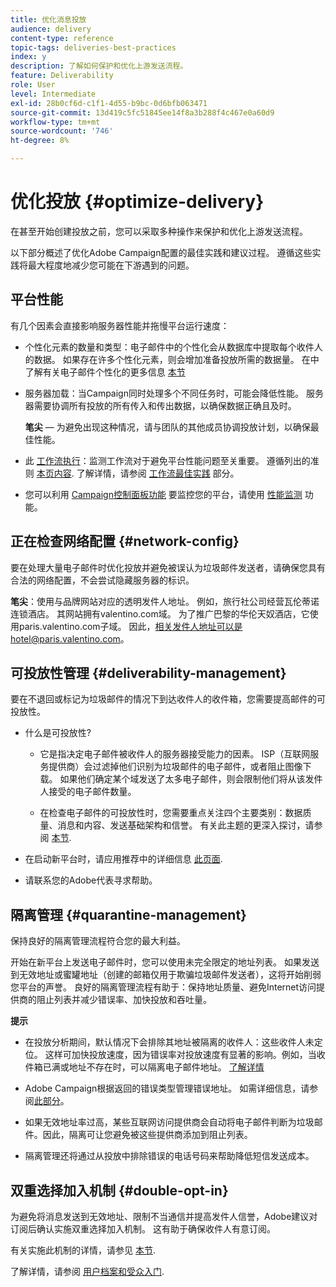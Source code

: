 ```yaml
---
title: 优化消息投放
audience: delivery
content-type: reference
topic-tags: deliveries-best-practices
index: y
description: 了解如何保护和优化上游发送流程。
feature: Deliverability
role: User
level: Intermediate
exl-id: 28b0cf6d-c1f1-4d55-b9bc-0d6bfb063471
source-git-commit: 13d419c5fc51845ee14f8a3b288f4c467e0a60d9
workflow-type: tm+mt
source-wordcount: '746'
ht-degree: 8%

---
```


# 优化投放 {#optimize-delivery}

在甚至开始创建投放之前，您可以采取多种操作来保护和优化上游发送流程。

以下部分概述了优化Adobe Campaign配置的最佳实践和建议过程。 遵循这些实践将最大程度地减少您可能在下游遇到的问题。

## 平台性能

有几个因素会直接影响服务器性能并拖慢平台运行速度：

* 个性化元素的数量和类型：电子邮件中的个性化会从数据库中提取每个收件人的数据。 如果存在许多个性化元素，则会增加准备投放所需的数据量。  在中了解有关电子邮件个性化的更多信息 [本节](../../designing/using/personalization.md)

* 服务器加载：当Campaign同时处理多个不同任务时，可能会降低性能。 服务器需要协调所有投放的所有传入和传出数据，以确保数据正确且及时。

   **笔尖**  — 为避免出现这种情况，请与团队的其他成员协调投放计划，以确保最佳性能。

* 此 [工作流执行](../../automating/using/about-workflow-execution.md)：监测工作流对于避免平台性能问题至关重要。 遵循列出的准则 [本页内容](../../automating/using/monitoring-workflow-execution.md). 了解详情，请参阅 [工作流最佳实践](../../automating/using/best-practices-workflows.md) 部分。

* 您可以利用 [Campaign控制面板功能](https://experienceleague.adobe.com/docs/control-panel/using/discover-control-panel/key-features.html?lang=zh-Hans) 要监控您的平台，请使用 [性能监测](https://experienceleague.adobe.com/docs/control-panel/using/performance-monitoring/about-performance-monitoring.html?lang=zh-Hans) 功能。

## 正在检查网络配置 {#network-config}

要在处理大量电子邮件时优化投放并避免被误认为垃圾邮件发送者，请确保您具有合法的网络配置，不会尝试隐藏服务器的标识。

**笔尖**：使用与品牌网站对应的透明发件人地址。 例如，旅行社公司经营瓦伦蒂诺连锁酒店。 其网站拥有valentino.com域。 为了推广巴黎的华伦天奴酒店，它使用paris.valentino.com子域。 因此，相关发件人地址可以是hotel@paris.valentino.com。

## 可投放性管理 {#deliverability-management}

要在不退回或标记为垃圾邮件的情况下到达收件人的收件箱，您需要提高邮件的可投放性。

* 什么是可投放性?

   * 它是指决定电子邮件被收件人的服务器接受能力的因素。 ISP（互联网服务提供商）会过滤掉他们识别为垃圾邮件的电子邮件，或者阻止图像下载。 如果他们确定某个域发送了太多电子邮件，则会限制他们将从该发件人接受的电子邮件数量。

   * 在检查电子邮件的可投放性时，您需要重点关注四个主要类别：数据质量、消息和内容、发送基础架构和信誉。 有关此主题的更深入探讨，请参阅 [本节](../../sending/using/about-deliverability.md).

* 在启动新平台时，请应用推荐中的详细信息 [此页面](https://experienceleague.adobe.com/docs/deliverability-learn/deliverability-best-practice-guide/transition-process/switching-email-platforms.html#transition-process).

* 请联系您的Adobe代表寻求帮助。

## 隔离管理 {#quarantine-management}

保持良好的隔离管理流程符合您的最大利益。

开始在新平台上发送电子邮件时，您可以使用未完全限定的地址列表。 如果发送到无效地址或蜜罐地址（创建的邮箱仅用于欺骗垃圾邮件发送者），这将开始削弱您平台的声誉。 良好的隔离管理流程有助于：保持地址质量、避免Internet访问提供商的阻止列表并减少错误率、加快投放和吞吐量。

**提示**

* 在投放分析期间，默认情况下会排除其地址被隔离的收件人：这些收件人未定位。 这样可加快投放速度，因为错误率对投放速度有显著的影响。例如，当收件箱已满或地址不存在时，可以隔离电子邮件地址。 [了解详情](../../sending/using/understanding-quarantine-management.md#identifying-quarantined-addresses)

* Adobe Campaign根据返回的错误类型管理错误地址。 如需详细信息，请参阅[此部分](../../sending/using/understanding-quarantine-management.md)。

* 如果无效地址率过高，某些互联网访问提供商会自动将电子邮件判断为垃圾邮件。因此，隔离可让您避免被这些提供商添加到阻止列表。

* 隔离管理还将通过从投放中排除错误的电话号码来帮助降低短信发送成本。

## 双重选择加入机制 {#double-opt-in}

为避免将消息发送到无效地址、限制不当通信并提高发件人信誉，Adobe建议对订阅后确认实施双重选择加入机制。 这有助于确保收件人有意订阅。

有关实施此机制的详情，请参见 [本节](../../audiences/using/about-opt-in-and-opt-out-in-campaign.md).

了解详情，请参阅 [用户档案和受众入门](../../audiences/using/get-started-profiles-and-audiences.md).
